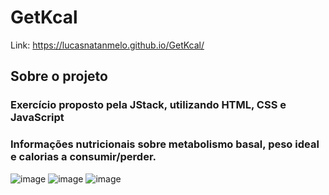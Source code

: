 # GetKcal

Link: https://lucasnatanmelo.github.io/GetKcal/

## Sobre o projeto
### Exercício proposto pela JStack, utilizando HTML, CSS e JavaScript
### Informações nutricionais sobre metabolismo basal, peso ideal e calorias a consumir/perder.


![image](https://user-images.githubusercontent.com/100950738/170034067-f3bfd224-a0d4-4801-8be7-befd30785ace.png)
![image](https://user-images.githubusercontent.com/100950738/170034163-c149c29d-b9af-4e48-b9c4-ec5302b0bc2e.png)
![image](https://user-images.githubusercontent.com/100950738/170034226-16e0f9f8-3e34-455a-b4b3-219369e8137b.png)




